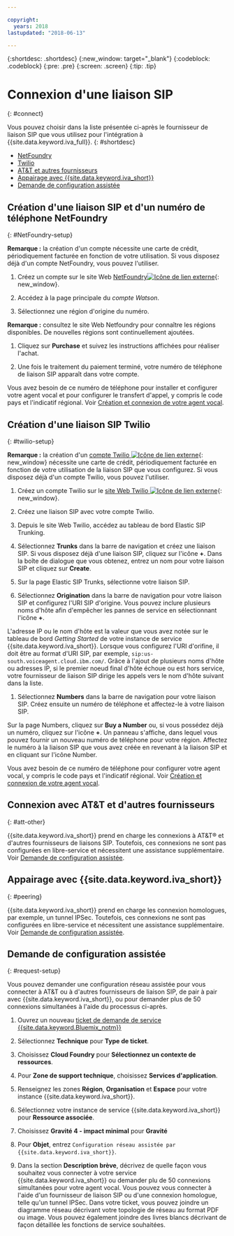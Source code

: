 ```yaml
---

copyright:
  years: 2018
lastupdated: "2018-06-13"

---
```


{:shortdesc: .shortdesc}
{:new_window: target="_blank"}
{:codeblock: .codeblock}
{:pre: .pre}
{:screen: .screen}
{:tip: .tip}


# Connexion d'une liaison SIP
{: #connect}

Vous pouvez choisir dans la liste présentée ci-après le fournisseur de liaison SIP que vous utilisez pour l'intégration à {{site.data.keyword.iva_full}}.
{: #shortdesc}

* [NetFoundry](#NetFoundry-setup)
* [Twilio](#twilio-setup)
* [AT&T et autres fournisseurs](#att-other)
* [Appairage avec {{site.data.keyword.iva_short}}](#peering)
* [Demande de configuration assistée](#request-setup)

## Création d'une liaison SIP et d'un numéro de téléphone NetFoundry
{: #NetFoundry-setup}

**Remarque :** la création d'un compte nécessite une carte de crédit, périodiquement facturée en fonction de votre utilisation. Si vous disposez déjà d'un compte NetFoundry, vous pouvez l'utiliser.

1. Créez un compte sur le site Web [NetFoundry![Icône de lien externe](../../icons/launch-glyph.svg "Icône de lien externe")](https://watson.netfoundry.io/watson-login){: new_window}.

1. Accédez à la page principale du _compte Watson_.

1. Sélectionnez une région d'origine du numéro.

  **Remarque :** consultez le site Web Netfoundry pour connaître les régions disponibles. De nouvelles régions sont continuellement ajoutées.

1. Cliquez sur **Purchase** et suivez les instructions affichées pour réaliser l'achat.

1. Une fois le traitement du paiement terminé, votre numéro de téléphone de liaison SIP apparaît dans votre compte.

Vous avez besoin de ce numéro de téléphone pour installer et configurer votre agent vocal et pour configurer le transfert d'appel, y compris le code pays et l'indicatif régional. Voir [Création et connexion de votre agent vocal](getting-started.html#step3).


## Création d'une liaison SIP Twilio
{: #twilio-setup}

**Remarque :** la création d'un [compte Twilio ![Icône de lien externe](../../icons/launch-glyph.svg "Icône de lien externe")](https://www.twilio.com/try-twilio){: new_window} nécessite une carte de crédit, périodiquement facturée en fonction de votre utilisation de la liaison SIP que vous configurez. Si vous disposez déjà d'un compte Twilio, vous pouvez l'utiliser.

  1. Créez un compte Twilio sur le [site Web Twilio ![Icône de lien externe](../../icons/launch-glyph.svg "Icône de lien externe")](https://www.twilio.com/try-twilio){: new_window}.

  1. Créez une liaison SIP avec votre compte Twilio.

  1. Depuis le site Web Twilio, accédez au tableau de bord Elastic SIP Trunking.

  1. Sélectionnez **Trunks** dans la barre de navigation et créez une liaison SIP. Si vous disposez déjà d'une liaison SIP, cliquez sur l'icône **+**. Dans la boîte de dialogue que vous obtenez, entrez un nom pour votre liaison SIP et cliquez sur **Create**.

  1. Sur la page Elastic SIP Trunks, sélectionne votre liaison SIP.

  1. Sélectionnez **Origination** dans la barre de navigation pour votre liaison SIP et configurez l'URI SIP d'origine. Vous pouvez inclure plusieurs noms d'hôte afin d'empêcher les pannes de service en sélectionnant l'icône **+**.

  L'adresse IP ou le nom d'hôte est la valeur que vous avez notée sur le tableau de bord _Getting Started_ de votre instance de service {{site.data.keyword.iva_short}}. Lorsque vous configurez l'URI d'orifine, il doit être au format d'URI SIP, par exemple, `sip:us-south.voiceagent.cloud.ibm.com/`. Grâce à l'ajout de plusieurs noms d'hôte ou adresses IP, si le premier noeud final d'hôte échoue ou est hors service, votre fournisseur de liaison SIP dirige les appels vers le nom d'hôte suivant dans la liste.

  1. Sélectionnez **Numbers** dans la barre de navigation pour votre liaison SIP. Créez ensuite un numéro de téléphone et affectez-le à votre liaison SIP.

  Sur la page Numbers, cliquez sur **Buy a Number** ou, si vous possédez déjà un numéro, cliquez sur l'icône **+**. Un panneau s'affiche, dans lequel vous pouvez fournir un nouveau numéro de téléphone pour votre région. Affectez le numéro à la liaison SIP que vous avez créée en revenant à la liaison SIP et en cliquant sur l'icône Number.

  Vous avez besoin de ce numéro de téléphone pour configurer votre agent vocal, y compris le code pays et l'indicatif régional. Voir [Création et connexion de votre agent vocal](getting-started.html#step3).


## Connexion avec AT&T et d'autres fournisseurs
{: #att-other}

{{site.data.keyword.iva_short}} prend en charge les connexions à AT&T&reg; et d'autres fournisseurs de liaisons SIP. Toutefois, ces connexions ne sont pas configurées en libre-service et nécessitent une assistance supplémentaire. Voir [Demande de configuration assistée](#request-setup).

## Appairage avec {{site.data.keyword.iva_short}}
{: #peering}

{{site.data.keyword.iva_short}} prend en charge les connexion homologues, par exemple, un tunnel IPSec. Toutefois, ces connexions ne sont pas configurées en libre-service et nécessitent une assistance supplémentaire. Voir [Demande de configuration assistée](#request-setup).

## Demande de configuration assistée
{: #request-setup}

Vous pouvez demander une configuration réseau assistée pour vous connecter à AT&T ou à d'autres fournisseurs de liaison SIP, de pair à pair avec {{site.data.keyword.iva_short}}, ou pour demander plus de 50 connexions simultanées à l'aide du processus ci-après.

1. Ouvrez un nouveau [ticket de demande de service {{site.data.keyword.Bluemix_notm}}](https://console.bluemix.net/unifiedsupport/tickets/add)

1. Sélectionnez **Technique** pour **Type de ticket**.

1. Choisissez **Cloud Foundry** pour **Sélectionnez un contexte de ressources**.

1. Pour **Zone de support technique**, choisissez **Services d'application**.

1. Renseignez les zones **Région**, **Organisation** et **Espace** pour votre instance {{site.data.keyword.iva_short}}.

1. Sélectionnez votre instance de service {{site.data.keyword.iva_short}} pour **Ressource associée**.

1. Choisissez **Gravité 4 - impact minimal** pour **Gravité**

1. Pour **Objet**, entrez `Configuration réseau assistée par {{site.data.keyword.iva_short}}`.

1. Dans la section **Description brève**, décrivez de quelle façon vous souhaitez vous connecter à votre service {{site.data.keyword.iva_short}} ou demander plu de 50 connexions simultanées pour votre agent vocal. Vous pouvez vous connecter à l'aide d'un fournisseur de liaison SIP ou d'une connexion homologue, telle qu'un tunnel IPSec. Dans votre ticket, vous pouvez joindre un diagramme réseau décrivant votre topologie de réseau au format PDF ou image. Vous pouvez également joindre des livres blancs décrivant de façon détaillée les fonctions de service souhaitées.
